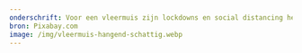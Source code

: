 ```yaml
---
onderschrift: Voor een vleermuis zijn lockdowns en social distancing heel natuurlijk.
bron: Pixabay.com
image: /img/vleermuis-hangend-schattig.webp
---
```

